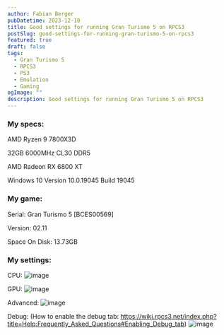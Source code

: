 ```yaml
---
author: Fabian Berger
pubDatetime: 2023-12-10
title: Good settings for running Gran Turismo 5 on RPCS3
postSlug: good-settings-for-running-gran-turismo-5-on-rpcs3
featured: true
draft: false
tags:
  - Gran Turismo 5
  - RPCS3
  - PS3
  - Emulation
  - Gaming
ogImage: ""
description: Good settings for running Gran Turismo 5 on RPCS3
---
```


### My specs:

AMD Ryzen 9 7800X3D

32GB 6000MHz CL30 DDR5

AMD Radeon RX 6800 XT

Windows 10 Version 10.0.19045 Build 19045

### My game:

Serial: Gran Turismo 5 [BCES00569]

Version: 02.11

Space On Disk: 13.73GB

### My settings:

CPU:
![image](/assets/blogContent/GT/GT5-CPU.png)

GPU:
![image](/assets/blogContent/GT/GT5-GPU.png)

Advanced:
![image](/assets/blogContent/GT/GT5-Advanced.png)

Debug: (How to enable the debug tab: https://wiki.rpcs3.net/index.php?title=Help:Frequently_Asked_Questions#Enabling_Debug_tab)
![image](/assets/blogContent/GT/GT5-Debug.png)
